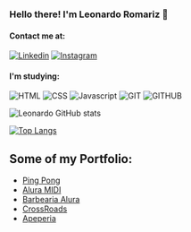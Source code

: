 ### Hello there! I'm Leonardo Romariz 🤙

#### Contact me at:
[![Linkedin](https://img.shields.io/badge/LinkedIn-0077B5?style=for-the-badge&logo=linkedin&logoColor=white)](https://www.linkedin.com/in/leonardo-romariz-9b9992160/)
[![Instagram](https://img.shields.io/badge/Instagram-E4405F?style=for-the-badge&logo=instagram&logoColor=white)](https://www.instagram.com/lfcromariz)

#### I'm studying:
![HTML](https://img.shields.io/badge/HTML-239120?style=for-the-badge&logo=html5&logoColor=white)
![CSS](https://img.shields.io/badge/CSS-239120?&style=for-the-badge&logo=css3&logoColor=white)
![Javascript](https://img.shields.io/badge/JavaScript-F7DF1E?style=for-the-badge&logo=javascript&logoColor=black)
![GIT](https://img.shields.io/badge/GIT-E44C30?style=for-the-badge&logo=git&logoColor=white)
![GITHUB](https://img.shields.io/badge/GitHub-100000?style=for-the-badge&logo=github&logoColor=white)

![Leonardo GitHub stats](https://github-readme-stats.vercel.app/api?username=lfcromariz&show_icons=true&theme=highcontrast)

[![Top Langs](https://github-readme-stats.vercel.app/api/top-langs/?username=lfcromariz)](https://github.com/lfcromariz/github-readme-stats)

## Some of my Portfolio:

- [Ping Pong](https://lfcromariz.github.io/Logica-de-programa-ao/)
- [Alura MIDI](https://lfcromariz.github.io/Aprendendo-Javascript/)
- [Barbearia Alura](https://lfcromariz.github.io/)
- [CrossRoads](https://lfcromariz.github.io/Logica-de-Programacao-2/)
- [Apeperia](https://lfcromariz.github.io/Aula-Layouts-Responsivos/)
